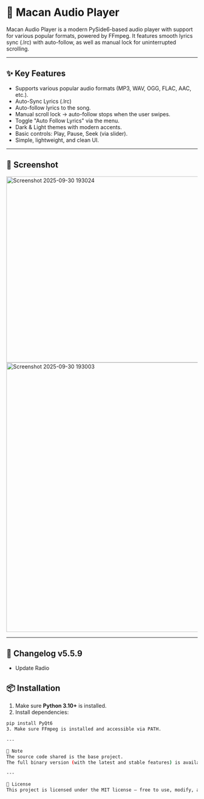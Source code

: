 # 🎵 Macan Audio Player

Macan Audio Player is a modern PySide6-based audio player with support for various popular formats, powered by FFmpeg.
It features smooth lyrics sync (.lrc) with auto-follow, as well as manual lock for uninterrupted scrolling.

---

## ✨ Key Features
- Supports various popular audio formats (MP3, WAV, OGG, FLAC, AAC, etc.).
- Auto-Sync Lyrics (.lrc)
- Auto-follow lyrics to the song.
- Manual scroll lock → auto-follow stops when the user swipes.
- Toggle "Auto Follow Lyrics" via the menu.
- Dark & ​​Light themes with modern accents.
- Basic controls: Play, Pause, Seek (via slider).
- Simple, lightweight, and clean UI.

---

## 📸 Screenshot
<img width="508" height="489" alt="Screenshot 2025-09-30 193024" src="https://github.com/user-attachments/assets/b038337b-53c6-4d5e-83a4-0bbf37f0ef63" />
<img width="868" height="708" alt="Screenshot 2025-09-30 193003" src="https://github.com/user-attachments/assets/e77001c1-44f3-489d-b69b-c18d3b1163e2" />



---

## 📝 Changelog v5.5.9
- Update Radio 

## 📦 Installation
1. Make sure **Python 3.10+** is installed.
2. Install dependencies:
```bash
pip install PyQt6
3. Make sure FFmpeg is installed and accessible via PATH.

---

📂 Note
The source code shared is the base project.
The full binary version (with the latest and stable features) is available in the Releases section.

---

📖 License
This project is licensed under the MIT license — free to use, modify, and distribute with proper credit.
